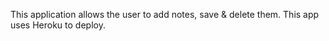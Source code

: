 This application allows the user to add notes, save & delete them. This app uses Heroku to deploy.

